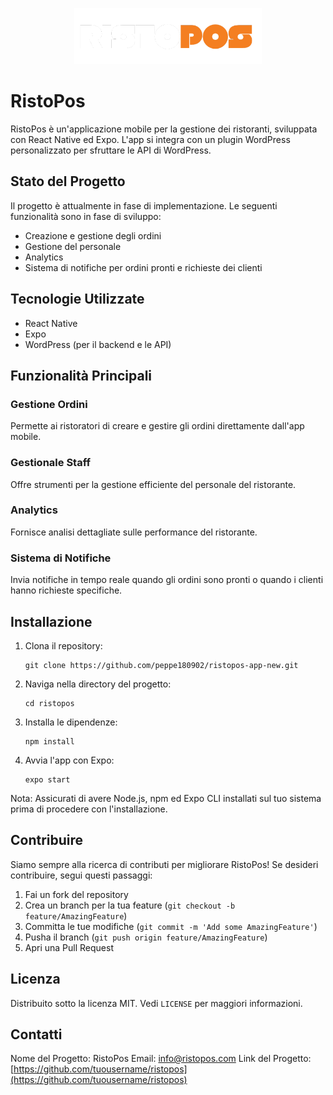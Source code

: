 <p align="center">
  <img src="/assets/images/logo-ristopos-white.png" alt="RistoPos Logo" width="300"/>
</p>

# RistoPos

RistoPos è un'applicazione mobile per la gestione dei ristoranti, sviluppata con React Native ed Expo. L'app si integra con un plugin WordPress personalizzato per sfruttare le API di WordPress.

## Stato del Progetto

Il progetto è attualmente in fase di implementazione. Le seguenti funzionalità sono in fase di sviluppo:

- Creazione e gestione degli ordini
- Gestione del personale
- Analytics
- Sistema di notifiche per ordini pronti e richieste dei clienti

## Tecnologie Utilizzate

- React Native
- Expo
- WordPress (per il backend e le API)

## Funzionalità Principali

### Gestione Ordini
Permette ai ristoratori di creare e gestire gli ordini direttamente dall'app mobile.

### Gestionale Staff
Offre strumenti per la gestione efficiente del personale del ristorante.

### Analytics
Fornisce analisi dettagliate sulle performance del ristorante.

### Sistema di Notifiche
Invia notifiche in tempo reale quando gli ordini sono pronti o quando i clienti hanno richieste specifiche.

## Installazione

1. Clona il repository:
   ```
   git clone https://github.com/peppe180902/ristopos-app-new.git
   ```
2. Naviga nella directory del progetto:
   ```
   cd ristopos
   ```
3. Installa le dipendenze:
   ```
   npm install
   ```
4. Avvia l'app con Expo:
   ```
   expo start
   ```

Nota: Assicurati di avere Node.js, npm ed Expo CLI installati sul tuo sistema prima di procedere con l'installazione.

## Contribuire

Siamo sempre alla ricerca di contributi per migliorare RistoPos! Se desideri contribuire, segui questi passaggi:

1. Fai un fork del repository
2. Crea un branch per la tua feature (`git checkout -b feature/AmazingFeature`)
3. Committa le tue modifiche (`git commit -m 'Add some AmazingFeature'`)
4. Pusha il branch (`git push origin feature/AmazingFeature`)
5. Apri una Pull Request

## Licenza

Distribuito sotto la licenza MIT. Vedi `LICENSE` per maggiori informazioni.

## Contatti

Nome del Progetto: RistoPos
Email: info@ristopos.com
Link del Progetto: [https://github.com/tuousername/ristopos](https://github.com/tuousername/ristopos)
